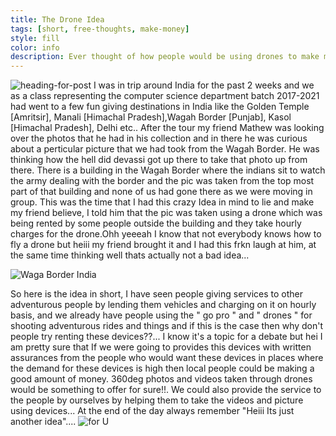 ```yaml
---
title: The Drone Idea
tags: [short, free-thoughts, make-money]
style: fill
color: info
description: Ever thought of how people would be using drones to make money for themself? I just had this idea popping up in my mind some days before....
---
```


![heading-for-post](https://i.ibb.co/QmkG2KN/The-drone-idea.png)
I was in trip around India for the past 2 weeks and we as a class representing the computer science department batch 2017-2021 had went to a few fun giving destinations in India like the Golden Temple [Amritsir], Manali [Himachal Pradesh],Wagah Border [Punjab], Kasol [Himachal Pradesh], Delhi etc.. After the tour my friend Mathew was looking over the photos that he had in his collection and in there he was curious about a perticular picture that we had took from the Wagah Border. He was thinking how the hell did devassi got up there to take that photo up from there. There is a building in the Wagah Border where the indians sit to watch the army dealing with the border and the pic was taken from the top most part of that building and none of us had gone there as we were moving in group. This was the time that I had this crazy Idea in mind to lie and make my friend believe, I told him that the pic was taken using a drone which was being rented by some people outside the building and they take hourly charges for the drone.Ohh yeeeah I know that not everybody knows how to fly a drone but heiii my friend brought it and I had this frkn laugh at him, at the same time thinking well thats actually not a bad idea...

![Waga Border India](https://i.imgur.com/ZxltE0t.png)

So here is the idea in short, I have seen people giving services to other adventurous people by lending them vehicles and charging on it on hourly basis, and we already have people using the " go pro " and " drones " for shooting adventurous rides and things and if this is the case then why don't people try renting these devices??... I know it's a topic for a debate but hei I am pretty sure that If we were going to provides this devices with written assurances from the people who would want these devices in places where the demand for these devices is high then local people could be making a good amount of money. 360deg photos and videos taken through drones would be something to offer for sure!!. We could also provide the service to the people by ourselves by helping them to take the videos and picture using devices... At the end of the day always remember "Heiii Its just another idea"....
![for U](https://i.ibb.co/DVS0TF0/33.png)

